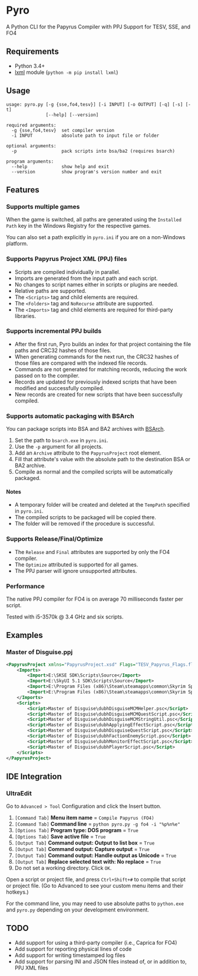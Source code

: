 # Pyro

A Python CLI for the Papyrus Compiler with PPJ Support for TESV, SSE, and FO4


## Requirements

* Python 3.4+
* [lxml](http://lxml.de/) module (`python -m pip install lxml`)


## Usage

```
usage: pyro.py [-g {sse,fo4,tesv}] [-i INPUT] [-o OUTPUT] [-q] [-s] [-t]
               [--help] [--version]

required arguments:
  -g {sse,fo4,tesv}  set compiler version
  -i INPUT           absolute path to input file or folder

optional arguments:
  -p                 pack scripts into bsa/ba2 (requires bsarch)

program arguments:
  --help             show help and exit
  --version          show program's version number and exit
```

## Features


### Supports multiple games

When the game is switched, all paths are generated using the `Installed Path` key in the Windows Registry for the respective games.

You can also set a path explicitly in `pyro.ini` if you are on a non-Windows platform.


### Supports Papyrus Project XML (PPJ) files

* Scripts are compiled individually in parallel.
* Imports are generated from the input path and each script.
* No changes to script names either in scripts or plugins are needed.
* Relative paths are supported.
* The `<Scripts>` tag and child elements are required.
* The `<Folders>` tag and `NoRecurse` attribute are supported.
* The `<Imports>` tag and child elements are required for third-party libraries.


### Supports incremental PPJ builds

* After the first run, Pyro builds an index for that project containing the file paths and CRC32 hashes of those files.
* When generating commands for the next run, the CRC32 hashes of those files are compared with the indexed file records.
* Commands are not generated for matching records, reducing the work passed on to the compiler.
* Records are updated for previously indexed scripts that have been modified and successfully compiled.
* New records are created for new scripts that have been successfully compiled.


### Supports automatic packaging with BSArch

You can package scripts into BSA and BA2 archives with [BSArch](https://www.nexusmods.com/newvegas/mods/64745).

1. Set the path to `bsarch.exe` in `pyro.ini`.
2. Use the `-p` argument for all projects.
3. Add an `Archive` attribute to the `PapyrusProject` root element.
4. Fill that attribute's value with the absolute path to the destination BSA or BA2 archive.
5. Compile as normal and the compiled scripts will be automatically packaged.


#### Notes

* A temporary folder will be created and deleted at the `TempPath` specified in `pyro.ini`.
* The compiled scripts to be packaged will be copied there.
* The folder will be removed if the procedure is successful.
 
 
### Supports Release/Final/Optimize

* The `Release` and `Final` attributes are supported by only the FO4 compiler.
* The `Optimize` attributed is supported for all games.
* The PPJ parser will ignore unsupported attributes.


### Performance 

The native PPJ compiler for FO4 is on average 70 milliseconds faster per script.

Tested with i5-3570k @ 3.4 GHz and six scripts.


## Examples


### Master of Disguise.ppj

```xml
<PapyrusProject xmlns="PapyrusProject.xsd" Flags="TESV_Papyrus_Flags.flg" Output="E:\projects\skyrim\Master of Disguise - Special Edition\scripts">
	<Imports>
		<Import>E:\SKSE SDK\Scripts\Source</Import>
		<Import>E:\SkyUI 5.1 SDK\Scripts\Source</Import>
		<Import>E:\Program Files (x86)\Steam\steamapps\common\Skyrim Special Edition\Data\Scripts\Source\User</Import>
		<Import>E:\Program Files (x86)\Steam\steamapps\common\Skyrim Special Edition\Data\Scripts\Source\Base</Import>
	</Imports>
	<Scripts>
		<Script>Master of Disguise\dubhDisguiseMCMHelper.psc</Script>
		<Script>Master of Disguise\dubhDisguiseMCMQuestScript.psc</Script>
		<Script>Master of Disguise\dubhDisguiseMCMStringUtil.psc</Script>
		<Script>Master of Disguise\dubhApplyingEffectScript.psc</Script>
		<Script>Master of Disguise\dubhDisguiseQuestScript.psc</Script>
		<Script>Master of Disguise\dubhFactionEnemyScript.psc</Script>
		<Script>Master of Disguise\dubhMonitorEffectScript.psc</Script>
		<Script>Master of Disguise\dubhPlayerScript.psc</Script>
	</Scripts>
</PapyrusProject>
```


## IDE Integration


### UltraEdit

Go to `Advanced > Tool` Configuration and click the Insert button.

1. `[Command Tab]` **Menu item name** = `Compile Papyrus (FO4)`
2. `[Command Tab]` **Command line** = `python pyro.py -g fo4 -i "%p%n%e"`
3. `[Options Tab]` **Program type: DOS program** = `True`
4. `[Options Tab]` **Save active file** = `True`
5. `[Output Tab]` **Command output: Output to list box** = `True`
6. `[Output Tab]` **Command output: Capture output** = `True`
7. `[Output Tab]` **Command output: Handle output as Unicode** = `True`
8. `[Output Tab]` **Replace selected text with: No replace** = `True`
9. Do not set a working directory. Click `OK`.

Open a script or project file, and press `Ctrl+Shift+#` to compile that script or project file. (Go to Advanced to see your custom menu items and their hotkeys.)

For the command line, you may need to use absolute paths to `python.exe` and `pyro.py` depending on your development environment.


## TODO

- Add support for using a third-party compiler (i.e., Caprica for FO4)
- Add support for reporting physical lines of code
- Add support for writing timestamped log files
- Add support for parsing INI and JSON files instead of, or in addition to, PPJ XML files
